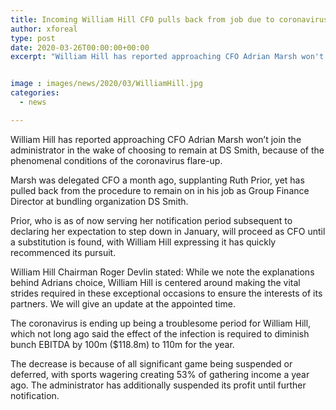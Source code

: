 ```yaml
---
title: Incoming William Hill CFO pulls back from job due to coronavirus vulnerability
author: xforeal 
type: post
date: 2020-03-26T00:00:00+00:00
excerpt: "William Hill has reported approaching CFO Adrian Marsh won't join the administrator in the wake of choosing to remain at DS Smith, because of the phenomenal conditions of the coronavirus outbreak "


image : images/news/2020/03/WilliamHill.jpg
categories:
  - news

---
```

William Hill has reported approaching CFO Adrian Marsh won&#8217;t join the administrator in the wake of choosing to remain at DS Smith, because of the phenomenal conditions of the coronavirus flare-up. 

Marsh was delegated CFO a month ago, supplanting Ruth Prior, yet has pulled back from the procedure to remain on in his job as Group Finance Director at bundling organization DS Smith. 

Prior, who is as of now serving her notification period subsequent to declaring her expectation to step down in January, will proceed as CFO until a substitution is found, with William Hill expressing it has quickly recommenced its pursuit. 

William Hill Chairman Roger Devlin stated: While we note the explanations behind Adrians choice, William Hill is centered around making the vital strides required in these exceptional occasions to ensure the interests of its partners. We will give an update at the appointed time. 

The coronavirus is ending up being a troublesome period for William Hill, which not long ago said the effect of the infection is required to diminish bunch EBITDA by 100m ($118.8m) to 110m for the year. 

The decrease is because of all significant game being suspended or deferred, with sports wagering creating 53&percnt; of gathering income a year ago. The administrator has additionally suspended its profit until further notification.